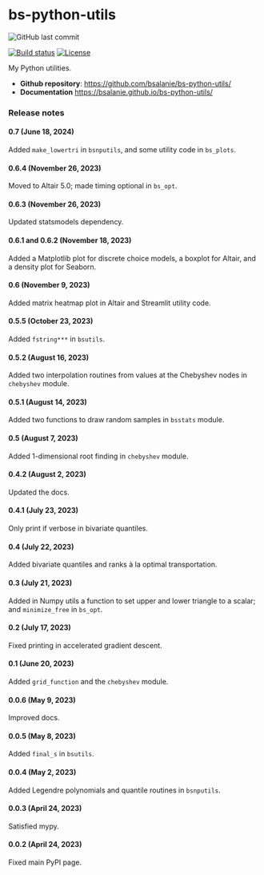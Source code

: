 # bs-python-utils

![GitHub last commit](https://img.shields.io/github/last-commit/bsalanie/bs-python-utils)

<!-- [![Release](https://img.shields.io/github/v/release/bsalanie/bs-python-utils)](https://img.shields.io/github/v/release/bsalanie/bs-python-utils) -->

[![Build status](https://img.shields.io/github/actions/workflow/status/bsalanie/bs-python-utils/main.yml?branch=main)](https://github.com/bsalanie/bs-python-utils/actions/workflows/main.yml?query=branch%3Amain) <!-- [![codecov](https://codecov.io/gh/bsalanie/bs-python-utils/branch/main/graph/badge.svg)](https://codecov.io/gh/bsalanie/bs-python-utils) --> <!-- [![Commit activity](https://img.shields.io/github/commit-activity/m/bsalanie/bs-python-utils)](https://img.shields.io/github/commit-activity/m/bsalanie/bs-python-utils) --> [![License](https://img.shields.io/github/license/bsalanie/bs-python-utils)](https://img.shields.io/github/license/bsalanie/bs-python-utils)

My Python utilities.

- **Github repository**: <https://github.com/bsalanie/bs-python-utils/>
- **Documentation** <https://bsalanie.github.io/bs-python-utils/>

### Release notes

#### 0.7 (June 18, 2024)
Added `make_lowertri` in `bsnputils`, and some utility code in `bs_plots`.

#### 0.6.4 (November 26, 2023)
Moved to Altair 5.0; made timing optional in `bs_opt`.

#### 0.6.3 (November 26, 2023)
Updated statsmodels dependency.

#### 0.6.1 and 0.6.2 (November 18, 2023)
Added a Matplotlib plot for discrete choice models, a boxplot for Altair, and a density plot for Seaborn.

#### 0.6 (November 9, 2023)

Added matrix heatmap plot in Altair and Streamlit utility code.

#### 0.5.5 (October 23, 2023)

Added `fstring***` in `bsutils`.

#### 0.5.2 (August 16, 2023)

Added two interpolation routines from values at the Chebyshev nodes in `chebyshev` module.

#### 0.5.1 (August 14, 2023)

Added two functions to draw random samples in `bsstats` module.

#### 0.5 (August 7, 2023)

Added 1-dimensional root finding in `chebyshev` module.

#### 0.4.2 (August 2, 2023)

Updated the docs.

#### 0.4.1 (July 23, 2023)

Only print if verbose in bivariate quantiles.

#### 0.4 (July 22, 2023)

Added bivariate quantiles and ranks à la optimal transportation.

#### 0.3 (July 21, 2023)

Added in Numpy utils a function to set upper and lower triangle to a scalar;
and `minimize_free` in `bs_opt`.

#### 0.2 (July 17, 2023)

Fixed printing in accelerated gradient descent.

#### 0.1 (June 20, 2023)

Added `grid_function` and the `chebyshev` module.

#### 0.0.6 (May 9, 2023)

Improved docs.

#### 0.0.5 (May 8, 2023)

Added `final_s` in `bsutils`.

#### 0.0.4 (May 2, 2023)

Added Legendre polynomials and quantile routines in `bsnputils`.

#### 0.0.3 (April 24, 2023)

Satisfied mypy.

#### 0.0.2 (April 24, 2023)

Fixed main PyPI page.
